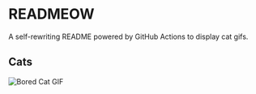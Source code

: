 # READMEOW

A self-rewriting README powered by GitHub Actions to display cat gifs.

## Cats

![Bored Cat GIF](https://media3.giphy.com/media/v1.Y2lkPTlhY2QwMmRhcW5lcXQxZ2M4NWd3aXIwdTY4Y2ZsMzNteXk0c21kcjFsZWxoMzVyaSZlcD12MV9naWZzX3NlYXJjaCZjdD1n/mlvseq9yvZhba/200.gif)
